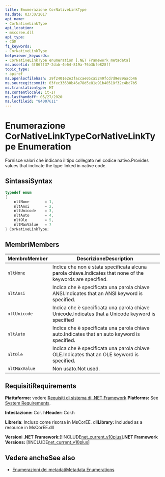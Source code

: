 ```yaml
---
title: Enumerazione CorNativeLinkType
ms.date: 03/30/2017
api_name:
- CorNativeLinkType
api_location:
- mscoree.dll
api_type:
- COM
f1_keywords:
- CorNativeLinkType
helpviewer_keywords:
- CorNativeLinkType enumeration [.NET Framework metadata]
ms.assetid: 4f86ff37-2dab-4e64-819a-76b3bfe828ff
topic_type:
- apiref
ms.openlocfilehash: 29f2401e2e3faccae05ca5249fcd7d9e89aacb46
ms.sourcegitcommit: 03fec33630b46e78d5e81e91b40518f32c4bd7b5
ms.translationtype: MT
ms.contentlocale: it-IT
ms.lasthandoff: 05/27/2020
ms.locfileid: "84007611"
---
```

# <a name="cornativelinktype-enumeration"></a><span data-ttu-id="92c99-102">Enumerazione CorNativeLinkType</span><span class="sxs-lookup"><span data-stu-id="92c99-102">CorNativeLinkType Enumeration</span></span>
<span data-ttu-id="92c99-103">Fornisce valori che indicano il tipo collegato nel codice nativo.</span><span class="sxs-lookup"><span data-stu-id="92c99-103">Provides values that indicate the type linked in native code.</span></span>  
  
## <a name="syntax"></a><span data-ttu-id="92c99-104">Sintassi</span><span class="sxs-lookup"><span data-stu-id="92c99-104">Syntax</span></span>  
  
```cpp  
typedef enum
{  
    nltNone       = 1,  
    nltAnsi       = 2,  
    nltUnicode    = 3,  
    nltAuto       = 4,  
    nltOle        = 5,  
    nltMaxValue   = 7  
} CorNativeLinkType;  
```  
  
## <a name="members"></a><span data-ttu-id="92c99-105">Membri</span><span class="sxs-lookup"><span data-stu-id="92c99-105">Members</span></span>  
  
|<span data-ttu-id="92c99-106">Membro</span><span class="sxs-lookup"><span data-stu-id="92c99-106">Member</span></span>|<span data-ttu-id="92c99-107">Descrizione</span><span class="sxs-lookup"><span data-stu-id="92c99-107">Description</span></span>|  
|------------|-----------------|  
|`nltNone`|<span data-ttu-id="92c99-108">Indica che non è stata specificata alcuna parola chiave.</span><span class="sxs-lookup"><span data-stu-id="92c99-108">Indicates that none of the keywords are specified.</span></span>|  
|`nltAnsi`|<span data-ttu-id="92c99-109">Indica che è specificata una parola chiave ANSI.</span><span class="sxs-lookup"><span data-stu-id="92c99-109">Indicates that an ANSI keyword is specified.</span></span>|  
|`nltUnicode`|<span data-ttu-id="92c99-110">Indica che è specificata una parola chiave Unicode.</span><span class="sxs-lookup"><span data-stu-id="92c99-110">Indicates that a Unicode keyword is specified</span></span>|  
|`nltAuto`|<span data-ttu-id="92c99-111">Indica che è specificata una parola chiave auto.</span><span class="sxs-lookup"><span data-stu-id="92c99-111">Indicates that an auto keyword is specified.</span></span>|  
|`nltOle`|<span data-ttu-id="92c99-112">Indica che è specificata una parola chiave OLE.</span><span class="sxs-lookup"><span data-stu-id="92c99-112">Indicates that an OLE keyword is specified.</span></span>|  
|`nltMaxValue`|<span data-ttu-id="92c99-113">Non usato.</span><span class="sxs-lookup"><span data-stu-id="92c99-113">Not used.</span></span>|  
  
## <a name="requirements"></a><span data-ttu-id="92c99-114">Requisiti</span><span class="sxs-lookup"><span data-stu-id="92c99-114">Requirements</span></span>  
 <span data-ttu-id="92c99-115">**Piattaforme:** vedere [Requisiti di sistema di .NET Framework](../../get-started/system-requirements.md).</span><span class="sxs-lookup"><span data-stu-id="92c99-115">**Platforms:** See [System Requirements](../../get-started/system-requirements.md).</span></span>  
  
 <span data-ttu-id="92c99-116">**Intestazione:** Cor. h</span><span class="sxs-lookup"><span data-stu-id="92c99-116">**Header:** Cor.h</span></span>  
  
 <span data-ttu-id="92c99-117">**Libreria:** Incluso come risorsa in MsCorEE. dll</span><span class="sxs-lookup"><span data-stu-id="92c99-117">**Library:** Included as a resource in MsCorEE.dll</span></span>  
  
 <span data-ttu-id="92c99-118">**Versioni .NET Framework:**[!INCLUDE[net_current_v10plus](../../../../includes/net-current-v10plus-md.md)]</span><span class="sxs-lookup"><span data-stu-id="92c99-118">**.NET Framework Versions:** [!INCLUDE[net_current_v10plus](../../../../includes/net-current-v10plus-md.md)]</span></span>  
  
## <a name="see-also"></a><span data-ttu-id="92c99-119">Vedere anche</span><span class="sxs-lookup"><span data-stu-id="92c99-119">See also</span></span>

- [<span data-ttu-id="92c99-120">Enumerazioni dei metadati</span><span class="sxs-lookup"><span data-stu-id="92c99-120">Metadata Enumerations</span></span>](metadata-enumerations.md)
